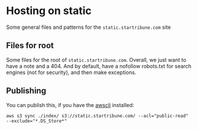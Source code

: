 # Hosting on static

Some general files and patterns for the `static.startribune.com` site

## Files for root

Some files for the root of `static.startribune.com`. Overall, we just want to have a note and a 404. And by default, have a nofollow robots.txt for search engines (not for security), and then make exceptions.

## Publishing

You can publish this, if you have the [awscli](https://aws.amazon.com/cli/) installed:

```
aws s3 sync ./index/ s3://static.startribune.com/ --acl="public-read" --exclude="*.DS_Store*"
```
